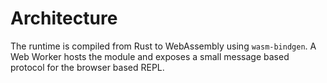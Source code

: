 # Architecture

The runtime is compiled from Rust to WebAssembly using `wasm-bindgen`. A Web Worker hosts the
module and exposes a small message based protocol for the browser based REPL.
